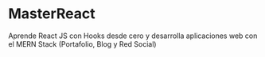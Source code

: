 # MasterReact
Aprende React JS con Hooks desde cero y desarrolla aplicaciones web con el MERN Stack (Portafolio, Blog y Red Social)
